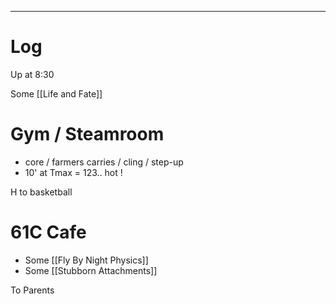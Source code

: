 
---

# Log

Up at 8:30 

Some [[Life and Fate]]

# Gym / Steamroom
- core / farmers carries / cling / step-up
- 10' at Tmax = 123.. hot !

H to basketball

# 61C Cafe
- Some [[Fly By Night Physics]]
- Some [[Stubborn Attachments]]

To Parents